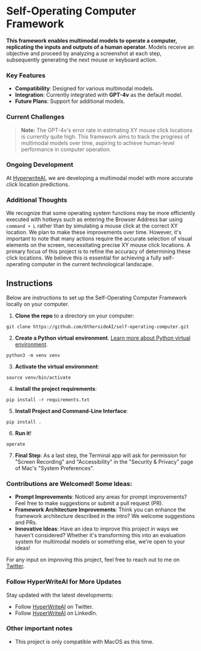 # Self-Operating Computer Framework

**This framework enables multimodal models to operate a computer, replicating the inputs and outputs of a human operator.** Models receive an objective and proceed by analyzing a screenshot at each step, subsequently generating the next mouse or keyboard action.

### Key Features
- **Compatibility**: Designed for various multimodal models.
- **Integration**: Currently integrated with **GPT-4v** as the default model.
- **Future Plans**: Support for additional models.

### Current Challenges
> **Note:** The GPT-4v's error rate in estimating XY mouse click locations is currently quite high. This framework aims to track the progress of multimodal models over time, aspiring to achieve human-level performance in computer operation.

### Ongoing Development
At [HyperwriteAI](https://www.hyperwriteai.com/), we are developing a multimodal model with more accurate click location predictions.

### Additional Thoughts
We recognize that some operating system functions may be more efficiently executed with hotkeys such as entering the Browser Address bar using `command + L` rather than by simulating a mouse click at the correct XY location. We plan to make these improvements over time. However, it's important to note that many actions require the accurate selection of visual elements on the screen, necessitating precise XY mouse click locations. A primary focus of this project is to refine the accuracy of determining these click locations. We believe this is essential for achieving a fully self-operating computer in the current technological landscape.

## Instructions
Below are instructions to set up the Self-Operating Computer Framework locally on your computer.

1. **Clone the repo** to a directory on your computer:
```
git clone https://github.com/OthersideAI/self-operating-computer.git
```
2. **Create a Python virtual environment**. [Learn more about Python virtual environment](https://docs.python.org/3/library/venv.html).

```
python3 -m venv venv
```
3. **Activate the virtual environment**:
```
source venv/bin/activate
```
4. **Install the project requirements**:
```
pip install -r requirements.txt
```
5. **Install Project and Command-Line Interface**:
```
pip install .
```
6. **Run it**!
```
operate
```
7. **Final Step**: As a last step, the Terminal app will ask for permission for "Screen Recording" and "Accessibility" in the "Security & Privacy" page of Mac's "System Preferences".

### Contributions are Welcomed! Some Ideas: 
- **Prompt Improvements**: Noticed any areas for prompt improvements? Feel free to make suggestions or submit a pull request (PR). 
- **Framework Architecture Improvements**: Think you can enhance the framework architecture described in the intro? We welcome suggestions and PRs.
- **Innovative Ideas**: Have an idea to improve this project in ways we haven't considered? Whether it's transforming this into an evaluation system for multimodal models or something else, we're open to your ideas!

For any input on improving this project, feel free to reach out to me on [Twitter](https://twitter.com/josh_bickett).

### Follow HyperWriteAI for More Updates

Stay updated with the latest developments:
- Follow [HyperWriteAI](https://twitter.com/HyperWriteAI) on Twitter.
- Follow [HyperWriteAI](https://www.linkedin.com/company/othersideai/) on LinkedIn.

### Other important notes
- This project is only compatible with MacOS as this time. 